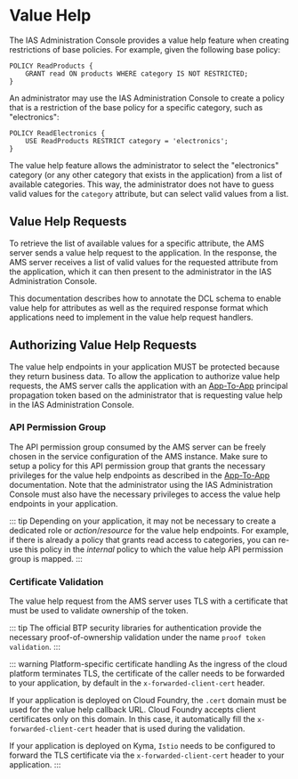 # Value Help

The IAS Administration Console provides a value help feature when creating restrictions of base policies. For example, given the following base policy:

```dcl
POLICY ReadProducts {
    GRANT read ON products WHERE category IS NOT RESTRICTED;
}
```

An administrator may use the IAS Administration Console to create a policy that is a restriction of the base policy for a specific category, such as "electronics":

```dcl
POLICY ReadElectronics {
    USE ReadProducts RESTRICT category = 'electronics';
}
```

The value help feature allows the administrator to select the "electronics" category (or any other category that exists in the application) from a list of available categories. This way, the administrator does not have to guess valid values for the `category` attribute, but can select valid values from a list.

## Value Help Requests

To retrieve the list of available values for a specific attribute, the AMS server sends a value help request to the application. In the response, the AMS server receives a list of valid values for the requested attribute from the application, which it can then present to the administrator in the IAS Administration Console.

<!-- TODO: insert link to AMS Value Help documentation on help.sap.com once available -->
This documentation describes how to annotate the DCL schema to enable value help for attributes as well as the required response format which applications need to implement in the value help request handlers.

## Authorizing Value Help Requests

The value help endpoints in your application MUST be protected because they return business data. To allow the application to authorize value help requests, the AMS server calls the application with an [App-To-App](/concepts/TechnicalCommunication#app-to-app) principal propagation token based on the administrator that is requesting value help in the IAS Administration Console.

### API Permission Group

The API permission group consumed by the AMS server can be freely chosen in the service configuration of the AMS instance.
Make sure to setup a policy for this API permission group that grants the necessary privileges for the value help endpoints as described in the [App-To-App](/concepts/TechnicalCommunication#app-to-app) documentation.
Note that the administrator using the IAS Administration Console must also have the necessary privileges to access the value help endpoints in your application.

::: tip
Depending on your application, it may not be necessary to create a dedicated role or *action*/*resource* for the value help endpoints.
For example, if there is already a policy that grants read access to categories, you can re-use this policy in the *internal* policy to which the value help API permission group is mapped.
:::

### Certificate Validation
The value help request from the AMS server uses TLS with a certificate that must be used to validate ownership of the token.

::: tip
The official BTP security libraries for authentication provide the necessary proof-of-ownership validation under the name `proof token validation`.
:::

::: warning Platform-specific certificate handling
As the ingress of the cloud platform terminates TLS, the certificate of the caller needs to be forwarded to your application, by default in the `x-forwarded-client-cert` header.

If your application is deployed on Cloud Foundry, the `.cert` domain must be used for the value help callback URL.
Cloud Foundry accepts client certificates only on this domain. In this case, it automatically fill the `x-forwarded-client-cert` header that is used during the validation.

If your application is deployed on Kyma, `Istio` needs to be configured to forward the TLS certificate via the `x-forwarded-client-cert` header to your application.
:::
